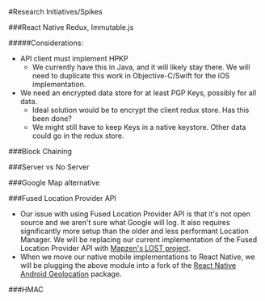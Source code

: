 #Research Initiatives/Spikes

###React Native
Redux, Immutable.js

#####Considerations:

- API client must implement HPKP
	- We currently have this in Java, and it will likely stay there. We will need to duplicate this work in Objective-C/Swift for the iOS implementation.
- We need an encrypted data store for at least PGP Keys, possibly for all data. 
	- Ideal solution would be to encrypt the client redux store. Has this been done?
	- We might still have to keep Keys in a native keystore. Other data could go in the redux store.

###Block Chaining

###Server vs No Server

###Google Map alternative

###Fused Location Provider API
- Our issue with using Fused Location Provider API is that it's not open source and we aren't sure what Google will log. It also requires significantly more setup than the older and less performant Location Manager. We will be replacing our current implementation of the Fused Location Provider API with [Mapzen's LOST project](https://github.com/mapzen/LOST).
- When we move our native mobile implementations to React Native, we will be plugging the above module into a fork of the [React Native Android Geolocation](https://github.com/lxsameer/react-native-geolocation-android) package.

###HMAC
